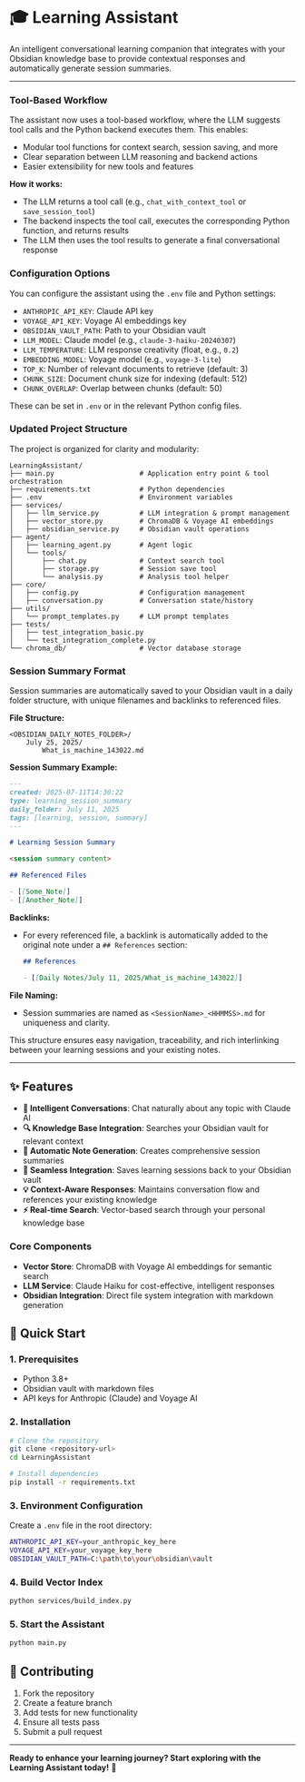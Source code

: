 # 🎓 Learning Assistant

An intelligent conversational learning companion that integrates with your Obsidian knowledge base to provide contextual responses and automatically generate session summaries.

---

### Tool-Based Workflow

The assistant now uses a tool-based workflow, where the LLM suggests tool calls and the Python backend executes them. This enables:

- Modular tool functions for context search, session saving, and more
- Clear separation between LLM reasoning and backend actions
- Easier extensibility for new tools and features

**How it works:**

- The LLM returns a tool call (e.g., `chat_with_context_tool` or `save_session_tool`)
- The backend inspects the tool call, executes the corresponding Python function, and returns results
- The LLM then uses the tool results to generate a final conversational response

### Configuration Options

You can configure the assistant using the `.env` file and Python settings:

- `ANTHROPIC_API_KEY`: Claude API key
- `VOYAGE_API_KEY`: Voyage AI embeddings key
- `OBSIDIAN_VAULT_PATH`: Path to your Obsidian vault
- `LLM_MODEL`: Claude model (e.g., `claude-3-haiku-20240307`)
- `LLM_TEMPERATURE`: LLM response creativity (float, e.g., `0.2`)
- `EMBEDDING_MODEL`: Voyage model (e.g., `voyage-3-lite`)
- `TOP_K`: Number of relevant documents to retrieve (default: 3)
- `CHUNK_SIZE`: Document chunk size for indexing (default: 512)
- `CHUNK_OVERLAP`: Overlap between chunks (default: 50)

These can be set in `.env` or in the relevant Python config files.

### Updated Project Structure

The project is organized for clarity and modularity:

```
LearningAssistant/
├── main.py                     # Application entry point & tool orchestration
├── requirements.txt            # Python dependencies
├── .env                        # Environment variables
├── services/
│   ├── llm_service.py          # LLM integration & prompt management
│   ├── vector_store.py         # ChromaDB & Voyage AI embeddings
│   ├── obsidian_service.py     # Obsidian vault operations
├── agent/
│   ├── learning_agent.py       # Agent logic
│   └── tools/
│       ├── chat.py             # Context search tool
│       ├── storage.py          # Session save tool
│       └── analysis.py         # Analysis tool helper
├── core/
│   ├── config.py               # Configuration management
│   ├── conversation.py         # Conversation state/history
├── utils/
│   └── prompt_templates.py     # LLM prompt templates
├── tests/
│   ├── test_integration_basic.py
│   └── test_integration_complete.py
└── chroma_db/                  # Vector database storage
```

### Session Summary Format

Session summaries are automatically saved to your Obsidian vault in a daily folder structure, with unique filenames and backlinks to referenced files.

**File Structure:**

```
<OBSIDIAN_DAILY_NOTES_FOLDER>/
    July 25, 2025/
        What_is_machine_143022.md
```

**Session Summary Example:**

```markdown
---
created: 2025-07-11T14:30:22
type: learning_session_summary
daily_folder: July 11, 2025
tags: [learning, session, summary]
---

# Learning Session Summary

<session summary content>

## Referenced Files

- [[Some_Note]]
- [[Another_Note]]
```

**Backlinks:**

- For every referenced file, a backlink is automatically added to the original note under a `## References` section:
  ```markdown
  ## References

  - [[Daily Notes/July 11, 2025/What_is_machine_143022]]
  ```

**File Naming:**

- Session summaries are named as `<SessionName>_<HHMMSS>.md` for uniqueness and clarity.

This structure ensures easy navigation, traceability, and rich interlinking between your learning sessions and your existing notes.

---

## ✨ Features

- **🤖 Intelligent Conversations**: Chat naturally about any topic with Claude AI
- **🔍 Knowledge Base Integration**: Searches your Obsidian vault for relevant context
- **📝 Automatic Note Generation**: Creates comprehensive session summaries
- **🔄 Seamless Integration**: Saves learning sessions back to your Obsidian vault
- **💡 Context-Aware Responses**: Maintains conversation flow and references your existing knowledge
- **⚡ Real-time Search**: Vector-based search through your personal knowledge base

### Core Components

- **Vector Store**: ChromaDB with Voyage AI embeddings for semantic search
- **LLM Service**: Claude Haiku for cost-effective, intelligent responses
- **Obsidian Integration**: Direct file system integration with markdown generation

## 🚀 Quick Start

### 1. Prerequisites

- Python 3.8+
- Obsidian vault with markdown files
- API keys for Anthropic (Claude) and Voyage AI

### 2. Installation

```bash
# Clone the repository
git clone <repository-url>
cd LearningAssistant

# Install dependencies
pip install -r requirements.txt
```

### 3. Environment Configuration

Create a `.env` file in the root directory:

```bash
ANTHROPIC_API_KEY=your_anthropic_key_here
VOYAGE_API_KEY=your_voyage_key_here
OBSIDIAN_VAULT_PATH=C:\path\to\your\obsidian\vault
```

### 4. Build Vector Index

```bash
python services/build_index.py
```

### 5. Start the Assistant

```bash
python main.py
```

## 🤝 Contributing

1. Fork the repository
2. Create a feature branch
3. Add tests for new functionality
4. Ensure all tests pass
5. Submit a pull request

---

**Ready to enhance your learning journey? Start exploring with the Learning Assistant today!** 🚀
